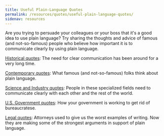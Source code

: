 ```yaml
---
title: Useful Plain-Language Quotes
permalink: /resources/quotes/useful-plain-language-quotes/
sidenav: resources
---
```


Are you trying to persuade your colleagues or your boss that it's a good idea to use plain language? Try sharing the thoughts and advice of famous (and not-so-famous) people who believe how important it is to communicate clearly by using plain language.

[Historical quotes](historical.cfm): The need for clear communication has been around for a very long time.

[Contemporary quotes](otherquotes.cfm): What famous (and not-so-famous) folks think about plain language.<br>

[Science and Industry quotes](science.cfm): People in these specialized fields need to communicate clearly with each other and the rest of the world.

[U.S. Government quotes](govtquotes.cfm): How your government is working to get rid of bureaucratese.

[Legal quotes](legal.cfm): Attorneys used to give us the worst examples of writing. Now they are making some of the strongest arguments in support of plain language.
